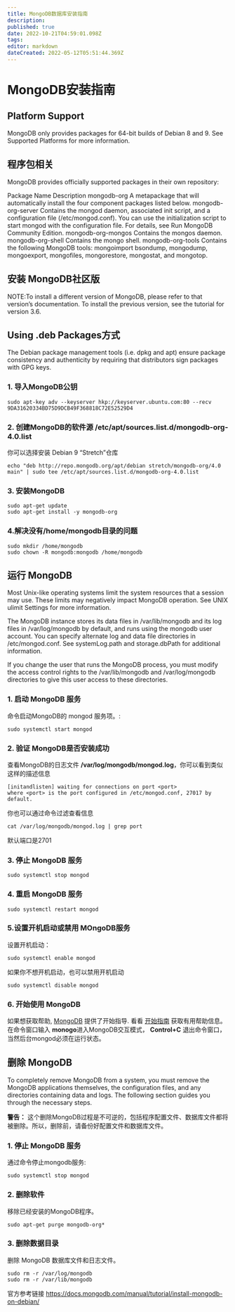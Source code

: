 ```yaml
---
title: MongoDB数据库安装指南
description: 
published: true
date: 2022-10-21T04:59:01.098Z
tags: 
editor: markdown
dateCreated: 2022-05-12T05:51:44.369Z
---
```


# MongoDB安装指南

## Platform Support

MongoDB only provides packages for 64-bit builds of Debian 8 and 9. See Supported Platforms for more information.

## 程序包相关

MongoDB provides officially supported packages in their own repository:

Package Name         Description
mongodb-org         A metapackage that will automatically install the four component packages listed below.
mongodb-org-server Contains the mongod daemon, associated init script, and a configuration file (/etc/mongod.conf). You can use the initialization script to start mongod with the configuration file. For details, see Run MongoDB Community Edition.
mongodb-org-mongos Contains the mongos daemon.
mongodb-org-shell Contains the mongo shell.
mongodb-org-tools Contains the following MongoDB tools: mongoimport bsondump, mongodump, mongoexport, mongofiles, mongorestore, mongostat, and mongotop.

## 安装 MongoDB社区版

NOTE:To install a different version of MongoDB, please refer to that version’s documentation. To install the previous version, see the tutorial for version 3.6.

## Using .deb Packages方式

The Debian package management tools (i.e. dpkg and apt) ensure package consistency and authenticity by requiring that distributors sign packages with GPG keys.

### 1. 导入MongoDB公钥

```
sudo apt-key adv --keyserver hkp://keyserver.ubuntu.com:80 --recv 9DA31620334BD75D9DCB49F368818C72E52529D4
```

### 2. 创建MongoDB的软件源 /etc/apt/sources.list.d/mongodb-org-4.0.list

你可以选择安装 Debian 9 “Stretch”仓库

```
echo "deb http://repo.mongodb.org/apt/debian stretch/mongodb-org/4.0 main" | sudo tee /etc/apt/sources.list.d/mongodb-org-4.0.list
```

### 3. 安装MongoDB

```
sudo apt-get update
sudo apt-get install -y mongodb-org
```

### 4.解决没有/home/mongodb目录的问题

```
sudo mkdir /home/mongodb
sudo chown -R mongodb:mongodb /home/mongodb
```

## 运行 MongoDB

Most Unix-like operating systems limit the system resources that a session may use. These limits may negatively impact MongoDB operation. See UNIX ulimit Settings for more information.

The MongoDB instance stores its data files in /var/lib/mongodb and its log files in /var/log/mongodb by default, and runs using the mongodb user account. You can specify alternate log and data file directories in /etc/mongod.conf. See systemLog.path and storage.dbPath for additional information.

If you change the user that runs the MongoDB process, you must modify the access control rights to the /var/lib/mongodb and /var/log/mongodb directories to give this user access to these directories.

### 1. 启动 MongoDB 服务

命令启动MongoDB的 mongod 服务项。:

```
sudo systemctl start mongod 
```

### 2. 验证 MongoDB是否安装成功

查看MongoDB的日志文件 **/var/log/mongodb/mongod.log**，你可以看到类似这样的描述信息

```
[initandlisten] waiting for connections on port <port>
where <port> is the port configured in /etc/mongod.conf, 27017 by default.
```

你也可以通过命令过滤查看信息

```
cat /var/log/mongodb/mongod.log | grep port
```

默认端口是2701

### 3. 停止 MongoDB 服务

```
sudo systemctl stop mongod
```

### 4. 重启 MongoDB 服务

```
sudo systemctl restart mongod
```

### 5.设置开机启动或禁用 MOngoDB服务

设置开机启动：

```
sudo systemctl enable mongod
```

如果你不想开机启动，也可以禁用开机启动

```
sudo systemctl disable mongod
```

### 6. 开始使用 MongoDB

如果想获取帮助, [MongoDB](https://docs.mongodb.com/manual/#getting-started) 提供了开始指导. 看看 [开始指南](https://docs.mongodb.com/manual/#getting-started) 获取有用帮助信息。
在命令窗口输入 **monogo**进入MongoDB交互模式，  **Control+C** 退出命令窗口，当然后台mongod必须在运行状态。

## 删除 MongoDB

To completely remove MongoDB from a system, you must remove the MongoDB applications themselves, the configuration files, and any directories containing data and logs. The following section guides you through the necessary steps.

**警告：** 这个删除MongoDB过程是不可逆的，包括程序配置文件、数据库文件都将被删除。所以，删除前，请备份好配置文件和数据库文件。

### 1. 停止 MongoDB 服务

通过命令停止mongodb服务:

```
sudo systemctl stop mongod 
```

### 2. 删除软件

移除已经安装的MongoDB程序。

```
sudo apt-get purge mongodb-org*
```

### 3. 删除数据目录

删除 MongoDB 数据库文件和日志文件。

```
sudo rm -r /var/log/mongodb
sudo rm -r /var/lib/mongodb
```

官方参考链接 <https://docs.mongodb.com/manual/tutorial/install-mongodb-on-debian/>
